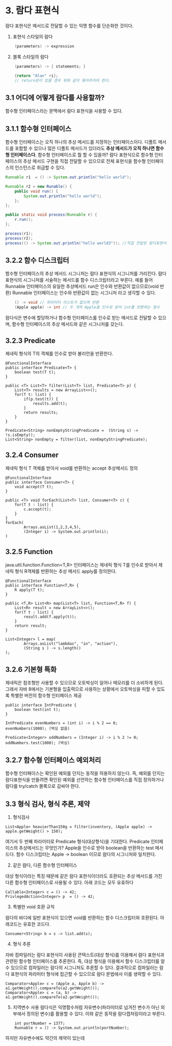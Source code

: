 # 3. 람다 표현식
람다 표현식은 메서드로 전달할 수 있는 익명 함수를 단순화한 것이다.
1. 표현식 스타일의 람다
```java
    (parameters) -> expression
```
2. 블록 스타일의 람다
```java
    (parameters) -> { statements; }
```

```java
    {return "Alan" +i};
    // return문이 있을 경우 위와 같이 묶어주어야 한다.
```

## 3.1 어디에 어떻게 람다를 사용할까?
함수형 인터페이스라는 문맥에서 람다 표현식을 사용할 수 있다.

## 3.1.1 함수형 인터페이스
함수형 인터페이스는 오직 하나의 추상 메서드를 지정하는 인터페이스이다. 디폴트 메서드를 포함할 수 있으나
많은 디폴트 메서드가 있더라도 **추상 메서드가 오직 하나면 함수형 인터페이스다**.
함수형 인터페이스로 뭘 할 수 있을까? 람다 표현식으로 함수형 인터페이스의 추상 메서드 구현을
직접 전달할 수 있으므로 전체 표현식을 함수형 인터페이스의 인스턴스로 취급할 수 있다.
```java
Runnable r1  = () -> System.out.println("hello world");

Runnable r2 = new Runable() {
    public void run() {
        System.out.println("hello world");
    };
};

public static void process(Runnable r) {
    r.run();
};

process(r1);
process(r2);
process(() -> System.out.println("hello world3")); //직접 전달된 람다표현식으로 hello world3 출력
```

## 3.2.2 함수 디스크립터
함수형 인터페이스의 추상 메서드 시그니처는 람다 표현식의 시그니처를 가리킨다. 람다 표현식의 시그니처를 서술하는 메서드를 함수 디스크립터라고 부른다.
예를 들어 Runnable 인터페이스의 유일한 추상메서드 run은 인수와 반환값이 없으므로(void 반환) Runnable 인터페이스는 인수와 반환값이 없는 시그니처
라고 생각할 수 있다.
```java
    () -> void // 파라미터 리스트가 없으며 반환 
    (Apple apple) -> int // 두 개의 Apple을 인수로 받아 int를 반환하는 함수
```
람다식은 변수에 할당하거나 함수형 인터페이스를 인수로 받는 메서드로 전달할 수 있으며,
함수형 인터페이스의 추상 메서드와 같은 시그니처를 갖는다.

## 3.2.3 Predicate
제네릭 형식의 T의 객체를 인수로 받아 불리언을 반환한다.
```
@FunctionalInterface
public interface Predicate<T> {
    boolean test(T t);
}

public <T> List<T> filter(List<T> list, Predicate<T> p) {
    List<T> results = new ArrayList<>();
    for(T t: list) {
        if(p.test(t)) {
            results.add(t);
        }
        return results;
    }
}

Predicate<String> nonEmptyStringPredicate =  (String s) -> !s.isEmpty();
List<String> nonEmpty = filter(list, nonEmptyStringPredicate);

```
## 3.2.4 Consumer
제네릭 형식 T 객체를 받아서 void를 반환하는 accept 추상메서드 정의
```
@FunctionalInterface
public interface Consumer<T> {
    void accept(T t);
}

public <T> void forEach(List<T> list, Consumer<T> c) {
    for(T t : list) {
        c.accept(t);
    }
}
forEach(
        Arrays.asList(1,2,3,4,5),
        (Integer i) -> System.out.println(i);
)
```

## 3.2.5 Function
java.util.function.Function<T,R> 인터페이스는 제네릭 형식 T를 인수로 받아서 제네릭 형식 R객체를 반환하는
추상 메서드 apply를 정의한다.
```
@FunctionalInterface
public interface Function<T,R> {
    R apply(T t);
}

public <T,R> List<R> map(List<T> list, Function<T,R> f) {
    List<R> result = new ArrayList<>();
    for(T t : list) {
        result.add(f.apply(t));
    }
    return result;
}

List<Integer> l = map(
        Arrays.asList("lambdas", "in", "action"),
        (String s ) -> s.length()
);
```

## 3.2.6 기본형 특화
제네릭은 참조형만 사용할 수 있으므로 오토박싱이 일어나 메모리를 더 소비하게 된다. 그래서 자바 8에서는
기본형을 입출력으로 사용하는 상황에서 오토박싱을 피할 수 있도록 특별한 버전의 함수형 인터페이스 제공
```
public interface IntPredicate {
    boolean test(int t);
}

IntPredicate evenNumbers = (int i) -> i % 2 == 0;
evenNumbers(1000); (박싱 없음)

Predicate<Integer> oddNumbers = (Integer i) -> i % 2 != 0;
oddNumbers.test(1000); (박싱)

```

## 3.2.7 함수형 인터페이스 예외처리
함수형 인터페이스는 확인된 예외를 던지는 동작을 허용하지 않는다. 즉, 예외를 던지는 람다표현식을
만들려면 확인된 예외를 선언하는 함수형 인터페이스를 직접 정의하거나 람다를 try/catch 블록으로 감싸야 한다.

## 3.3 형식 검사, 형식 추론, 제약
1) 형식검사

```
List<Apple> heavierThan150g = filter(inventory, (Apple apple) -> apple.getWeight() > 150);
```
여기서 두 번째 파라미터로 Predicate<Apple> 형식(대상형식)을 기대한다. Predicate<Apple> 인터페이스의 추상메서드는 무엇인가?
Apple을 인수로 받아 boolean을 반환하는 test 메서드다. 함수 디스크립터는 Apple -> boolean 이므로 람다의 시그니처와 일치한다.

2) 같은 람다, 다른 함수형 인터페이스

대상 형식이라는 특징 때문에 같은 람다 표현식이더라도 호환되는 추상 메서드를 가진 다른 함수형 인터페이스로 사용될 수 있다. 아래 코드는 모두 유효하다
```
Callable<Integer> c = () -> 42;
PrivlegedAction<Integer> p  = () -> 42;
```


3) 특별한 void 호환 규칙

람다의 바디에 일반 표현식이 있으면 void를 반환하는 함수 디스크립터와 호환된다.
아래코드는 유효한 코드다.
```
Consumer<String> b = s -> list.add(s);
```


4) 형식 추론

자바 컴파일러는 람다 표현식이 사용된 콘텍스트(대상 형식)를 이용해서 람다 표현식과 관련된 함수형 인터페이스를 추론한다.
즉, 대상 형식을 이용해서 함수 디스크립터를 알 수 있으므로 컴파일러는 람다의 시그니처도 추론할 수 있다.
결과적으로 컴파일러는 람다 표현식의 파라미터 형식에 접근할 수 있으므로 람다 문법에서 이를 생략할 수 있다.

```
Comparator<Apple> c = (Apple a, Apple b) -> a1.getWeight().compareTo(a2.getWeight());
Comparator<Apple> c = (a, b) -> a1.getWeight().compareTo(a2.getWeight());
```

5) 지역변수 사용
람다식은 익명함수처럼 자유변수(파라미터로 넘겨진 변수가 아닌 외부에서 정의된 변수)를 활용할 수 있다. 이와 같은 동작을
람다캡처링이라고 부른다.
```
    int portNumber = 1377;
    Runnable r = () -> System.out.println(portNumber);
```
하지만 자유변수에도 약간의 제약이 있는데 
